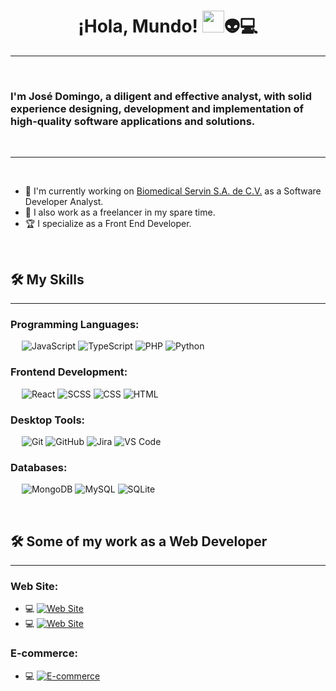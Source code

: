 <h1 align="center">¡Hola, Mundo! <img src="https://media.giphy.com/media/hvRJCLFzcasrR4ia7z/giphy.gif" width="35">👽💻</h1>

-------------------
&emsp;
<h3 align left>I'm José Domingo, a diligent and effective analyst, with solid experience designing, development and implementation of high-quality software applications and solutions.</h3>
&emsp;

-------------------
&emsp;

- 🏢 I'm currently working on [Biomedical Servin S.A. de C.V.](https://www.biomedical-servin.com.mx/) as a Software Developer Analyst.
- 💯 I also work as a freelancer in my spare time.
- 🏆 I specialize as a Front End Developer.

&emsp;

## 🛠️ My Skills
-------------------
### Programming Languages:
&emsp;
![JavaScript](https://img.shields.io/badge/-JavaScript-000?&logo=JavaScript)
![TypeScript](https://img.shields.io/badge/-TypeScript-000?&logo=TypeScript&logoColor=007ACC)
![PHP](https://img.shields.io/badge/-PHP-000?&logo=PHP)
![Python](https://img.shields.io/badge/-Python-000?&logo=Python)
### Frontend Development:
&emsp;
![React](https://img.shields.io/badge/-React-000?&logo=React)
![SCSS](https://img.shields.io/badge/-SCSS-000?&logo=Sass)
![CSS](https://img.shields.io/badge/-CSS-000?&logo=CSS3)
![HTML](https://img.shields.io/badge/-HTML-000?&logo=HTML5)
### Desktop Tools:
&emsp;
![Git](https://img.shields.io/badge/-Git-000?&logo=Git)
![GitHub](https://img.shields.io/badge/-GitHub-000?&logo=GitHub)
![Jira](https://img.shields.io/badge/-Jira-000?&logo=Jira)
![VS Code](https://img.shields.io/badge/-VS%20Code-000?&logo=Visual-Studio-Code)
### Databases:
&emsp;
![MongoDB](https://img.shields.io/badge/-MongoDB-000?&logo=MongoDB)
![MySQL](https://img.shields.io/badge/-MySQL-000?&logo=MySQL)
![SQLite](https://img.shields.io/badge/-SQLite-000?&logo=SQLite)

&emsp;

## 🛠️ Some of my work as a Web Developer
-------------------
### Web Site:

- 💻 [![Web Site](https://img.shields.io/badge/Biomedical%20Servin-red)](https://www.biomedical-servin.com.mx/)
- 💻 [![Web Site](https://img.shields.io/badge/Fabricaciones%20Especiales%20FEMIYSA-%2312870e)](https://femiysa.com.mx/)
### E-commerce:

- 💻 [![E-commerce](https://img.shields.io/badge/Biosersa-%231969F5)](https://biosersa.com.mx/)
